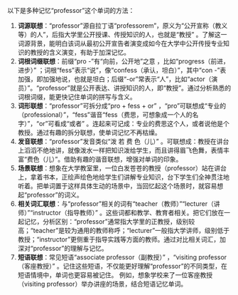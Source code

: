 以下是多种记忆“professor”这个单词的方法：
1. **词源联想**：“professor”源自拉丁语“professorem”，原义为“公开宣称（教义等）的人”，后指大学里公开授课、传授知识的人，也就是“教授” 。了解这一词源背景，能明白该词从最初公开宣告者演变成如今在大学中公开传授专业知识的教授的含义演变，有助于加深记忆。
2. **词根词缀联想**：前缀“pro -”有“向前，公开地”之意 ，比如“progress（前进，进步）” ；词根“fess”表示“说”，像“confess（承认，坦白）”，其中“con -”表加强，即加强地说，也就是坦白；后缀“-or”常表示“人”，比如“actor（演员）”。“professor”就是公开表达、讲授知识的人，即“教授”。通过分析熟悉的词根词缀，能更快记住单词的拼写与含义。
3. **词形联想**：“professor”可拆分成“pro + fess + or” ，“pro”可联想成“专业的（professional）”，“fess”谐音“fess（费思，可想象成一个人的名字）”，“or”可看成“或者” 。连起来可记成：专业的费思这个人，或者说他是个教授。通过有趣的拆分联想，使单词记忆不再枯燥。
4. **发音联想**：“professor”发音类似“泼 若 费 色（儿）” 。可联想成：教授在讲台上滔滔不绝地讲，就像泼水一样把知识泼给学生，而且讲得眉飞色舞，表情丰富“费色（儿）”。借助有趣的谐音联想，增强对单词的印象。
5. **场景联想**：想象在大学教室里，一位白发苍苍的教授（professor）站在讲台上，拿着书本，正绘声绘色地给学生们讲解专业知识，台下学生们全神贯注地听着。把单词置于这样具体生动的场景中，当回忆起这个场景时，就容易想起“professor”的词义。
6. **相关词汇联想**：与“professor”相关的词有“teacher（教师）”“lecturer（讲师）”“instructor（指导教师）” 。这些词都和教学、教育者相关。把它们放在一起记忆，分析区别：“professor”通常指大学里的正教授，级别较高；“teacher”是较为通用的教师称呼；“lecturer”一般指大学讲师，级别低于教授；“instructor”更侧重于指导实践等方面的教师。通过对比相关词汇，加深对“professor”的理解与记忆。
7. **短语联想**：常见短语“associate professor（副教授）” ，“visiting professor（客座教授）” 。记住这些短语，不仅能更好理解“professor”的不同类型，在短语情境中，单词也更容易被记住。 例如，想象学校来了一位客座教授（visiting professor）举办讲座的场景，结合短语记忆单词。 